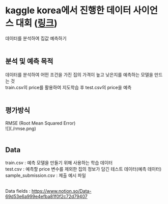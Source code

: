 <h1>kaggle korea에서 진행한 데이터 사이언스 대회 (<a href="http://bitly.kr/5vlMjB">링크</a>)</h1>
데이터를 분석하여 집값 예측하기<BR><BR>
<h2>분석 및 예측 목적</h2>
데이터를 분석하여 어떤 조건을 가진 집의 가격이 높고 낮은지를 예측하는 모델을 만드는 것<BR>
train.csv의 price를 활용하여 지도학습 후 test.csv의 price을 예측<BR><BR>
<h2>평가방식</h2>
RMSE (Root Mean Squared Error)<BR>
![](./rmse.png)<BR><BR>
<h2>Data</h2>
train.csv : 예측 모델을 만들기 위해 사용하는 학습 데이터<BR>
test.csv : 예측할 price 변수를 제외한 집의 정보가 담긴 테스트 데이터(예측 데이터)<BR>
sample_submission.csv : 제출 예시 파일<BR><BR>
  
Data fields : https://www.notion.so/Data-69d53e6a999e4efba81f0f2c72d79407
